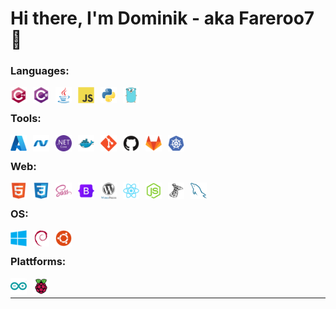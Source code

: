 # Hi there, I'm Dominik - aka Fareroo7 👋 

### Languages:

<img align="left" alt="CPlusPlus" width="26px" src="/icons/cplusplus/cplusplus-original.svg" style="padding-right:10px;" />
<img align="left" alt="CSharp" width="26px" src="/icons/csharp/csharp-original.svg" style="padding-right:10px;" />
<img align="left" alt="Java" width="26px" src="/icons/java/java-original.svg" style="padding-right:10px;" />
<img align="left" alt="JavaScript" width="26px" src="/icons/javascript/javascript-original.svg" style="padding-right:10px;" />
<img align="left" alt="Python" width="26px" src="/icons/python/python-original.svg" style="padding-right:10px;" />
<img align="left" alt="Go" width="26px" src="/icons/go/go-original.svg" style="padding-right:10px;" />

<br>

### Tools:

<img align="left" alt="Azure" width="26px" src="/icons/azure/azure-original.svg" style="padding-right:10px;" />
<img align="left" alt="Dot-Net" width="26px" src="/icons/dot-net/dot-net-original.svg" style="padding-right:10px;" />
<img align="left" alt="DotNetCore" width="26px" src="/icons/dotnetcore/dotnetcore-original.svg" style="padding-right:10px;" />
<img align="left" alt="Docker" width="26px" src="/icons/docker/docker-original.svg" style="padding-right:10px;" />
<img align="left" alt="Git" width="26px" src="/icons/git/git-original.svg" style="padding-right:10px;" />
<img align="left" alt="GitHub" width="26px" src="/icons/github/github-original.svg" style="padding-right:10px;" />
<img align="left" alt="GitLab" width="26px" src="/icons/gitlab/gitlab-original.svg" style="padding-right:10px;" />
<img align="left" alt="Kubernetes" width="26px" src="/icons/kubernetes/kubernetes-plain.svg" style="padding-right:10px;" />

<br>

### Web:

<img align="left" alt="HTML5" width="26px" src="/icons/html5/html5-original.svg" style="padding-right:10px;" />
<img align="left" alt="CSS" width="26px" src="/icons/css3/css3-original.svg" style="padding-right:10px;" />
<img align="left" alt="SASS" width="26px" src="/icons/sass/sass-original.svg" style="padding-right:10px;" />
<img align="left" alt="Bootstrap" width="26px" src="/icons/bootstrap/bootstrap-original.svg" style="padding-right:10px;" />
<img align="left" alt="Wordpress" width="26px" src="/icons/wordpress/wordpress-original.svg" style="padding-right:10px;" />
<img align="left" alt="React" width="26px" src="/icons/react/react-original.svg" style="padding-right:10px;" />
<img align="left" alt="NodeJs" width="26px" src="/icons/nodejs/nodejs-original.svg" style="padding-right:10px;" />
<img align="left" alt="SqlServer" width="26px" src="/icons/microsoftsqlserver/microsoftsqlserver-plain.svg" style="padding-right:10px;" />
<img align="left" alt="MySQL" width="26px" src="/icons/mysql/mysql-original.svg" style="padding-right:10px;" />

<br>

### OS:

<img align="left" alt="Windows" width="26px" src="/icons/windows8/windows8-original.svg" style="padding-right:10px;" />
<img align="left" alt="Debian" width="26px" src="/icons/debian/debian-original.svg" style="padding-right:10px;" />
<img align="left" alt="Ubuntu" width="26px" src="/icons/ubuntu/ubuntu-plain.svg" style="padding-right:10px;" />

<br>

### Plattforms:

<img align="left" alt="Arduino" width="26px" src="/icons/arduino/arduino-original.svg" style="padding-right:10px;" />
<img align="left" alt="RaspberryPi" width="26px" src="/icons/raspberrypi/raspberrypi-original.svg" style="padding-right:10px;" />

<br>

---

<!--
**Fareroo7/Fareroo7** is a ✨ _special_ ✨ repository because its `README.md` (this file) appears on your GitHub profile.

Here are some ideas to get you started:

- 🔭 I’m currently working on ...
- 🌱 I’m currently learning ...
- 👯 I’m looking to collaborate on ...
- 🤔 I’m looking for help with ...
- 💬 Ask me about ...
- 📫 How to reach me: ...
- 😄 Pronouns: ...
- ⚡ Fun fact: ...
-->
